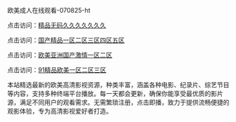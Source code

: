 欧美成人在线观看-070825-ht

点击访问：<a href="https://heiliaowzu4ur.pages.dev/">精品无码久久久久久久久</a>

点击访问：<a href="https://heiliaozj3tjd.pages.dev/">国产精品一区二区三区四区五区</a>

点击访问：<a href="https://heiliaoe8ajia.pages.dev/">欧美亚洲国产激情一区二区</a>

点击访问：<a href="https://heiliaoxqkkct.pages.dev/">91精品欧美一区二区三区</a>

本站精选最新的欧美高清影视资源，种类丰富，涵盖各种电影、纪录片、综艺节目等内容，支持多种终端平台播放。每一天都会更新，确保你能享受最优质的影片源，满足不同用户的观看需求。无需繁琐注册，点击即播，致力于提供流畅便捷的观影体验，专为高清影视爱好者打造。

<span style="display:none;">[Canonical link](https://github.com/phu20250708/phu18 ）</span>
